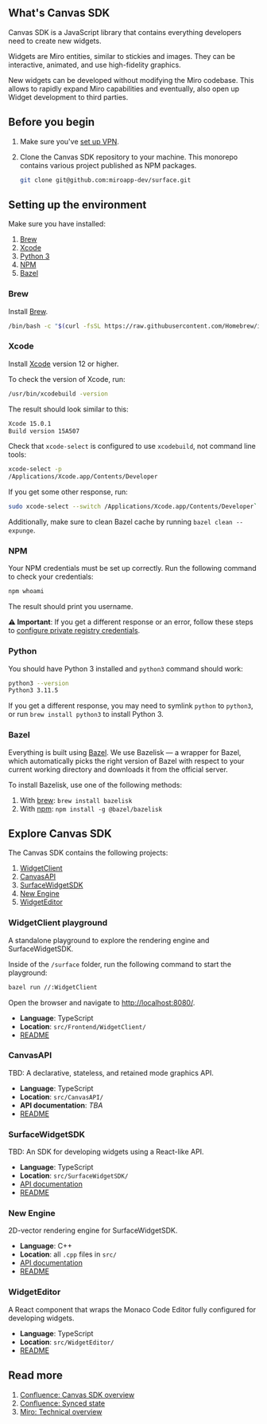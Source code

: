 ## What's Canvas SDK

Canvas SDK is a JavaScript library that contains everything developers need to create new widgets.

Widgets are Miro entities, similar to stickies and images. They can be interactive, animated, and use high-fidelity graphics.

New widgets can be developed without modifying the Miro codebase. This allows to rapidly expand Miro capabilities and eventually, also open up Widget development to third parties.

## Before you begin

1. Make sure you've [set up VPN](https://miro.atlassian.net/wiki/spaces/IT/pages/1954349066/Cloud+VPN+Prisma+Access+-+Connection+Steps).
2. Clone the Canvas SDK repository to your machine. This monorepo contains various project published as NPM packages.

    ```bash
    git clone git@github.com:miroapp-dev/surface.git
    ```

## Setting up the environment

Make sure you have installed:

1. [Brew](#brew)
2. [Xcode](#xcode)
3. [Python 3](#python)
4. [NPM](#npm)
5. [Bazel](#bazel)

### Brew

Install [Brew](https://brew.sh/).

```bash
/bin/bash -c "$(curl -fsSL https://raw.githubusercontent.com/Homebrew/install/HEAD/install.sh)"
```

### Xcode

Install [Xcode](https://apps.apple.com/fr/app/xcode/id497799835?mt=12) version 12 or higher.

To check the version of Xcode, run:

```bash
/usr/bin/xcodebuild -version
```

The result should look similar to this:

```bash
Xcode 15.0.1
Build version 15A507
```

Check that `xcode-select` is configured to use `xcodebuild`, not command line tools:

```bash
xcode-select -p
/Applications/Xcode.app/Contents/Developer
``` 

If you get some other response, run:

```bash
sudo xcode-select --switch /Applications/Xcode.app/Contents/Developer`
```

Additionally, make sure to clean Bazel cache by running `bazel clean --expunge`.

### NPM

Your NPM credentials must be set up correctly. Run the following command to check your credentials:

```bash
npm whoami
```

The result should print you username.

**⚠️ Important**: If you get a different response or an error, follow these steps to [configure private registry credentials](https://github.com/miroapp-dev/client/blob/master/documentation-portal/docs/setup.md#configure-private-registry-credentials).

### Python

You should have Python 3 installed and `python3` command should work:

```bash
python3 --version
Python3 3.11.5
```

If you get a different response, you may need to symlink `python` to `python3`, or run `brew install python3` to install Python 3.

### Bazel

Everything is built using [Bazel](https://bazel.build/). We use Bazelisk — a wrapper for Bazel, which automatically picks the right version of Bazel with respect to your current working directory and downloads it from the official server.

To install Bazelisk, use one of the following methods:

1. With [brew](https://docs.bazel.build/versions/0.29.1/install-os-x.html#step-2-install-the-bazel-homebrew-package): `brew install bazelisk`
2. With [npm](https://www.npmjs.com/package/@bazel/bazelisk): `npm install -g @bazel/bazelisk`

## Explore Canvas SDK

The Canvas SDK contains the following projects:

1. [WidgetClient](#widgetclient-playground)
2. [CanvasAPI](#canvasapi)
3. [SurfaceWidgetSDK](#surfacewidgetsdk)
4. [New Engine](#new-engine)
5. [WidgetEditor](#widgeteditor)

### WidgetClient playground

A standalone playground to explore the rendering engine and SurfaceWidgetSDK.

Inside of the `/surface` folder, run the following command to start the playground:

```bash
bazel run //:WidgetClient
```

Open the browser and navigate to [http://localhost:8080/](http://localhost:8080/).

- **Language**: TypeScript
- **Location**: `src/Frontend/WidgetClient/`
- [README](./src/Frontend/WidgetClient/README.md)

### CanvasAPI

TBD: A declarative, stateless, and retained mode graphics API.

- **Language**: TypeScript
- **Location**: `src/CanvasAPI/`
- **API documentation**: _TBA_
- [README](./src/CanvasAPI/README.md)

### SurfaceWidgetSDK

TBD: An SDK for developing widgets using a React-like API.

- **Language**: TypeScript
- **Location**: `src/SurfaceWidgetSDK/`
- [API documentation](https://invisionapp.atlassian.net/wiki/spaces/EXTINTEGRATIONS/pages/2627731581/WidgetSDK+Documentation)
- [README](./src/SurfaceWidgetSDK/README.md)

### New Engine

2D-vector rendering engine for SurfaceWidgetSDK.

- **Language**: C++
- **Location**: all `.cpp` files in `src/`
- [API documentation](https://test-reports.studio/engine-public-api-docs/)
- [README](./README.engine.md)

### WidgetEditor

A React component that wraps the Monaco Code Editor fully configured for developing widgets.

- **Language**: TypeScript
- **Location**: `src/WidgetEditor/`
- [README](./src/WidgetEditor/README.md)

## Read more

1. [Confluence: Canvas SDK overview](https://miro.atlassian.net/wiki/spaces/PT/pages/3316876020/Widget+SDK+documentation)
2. [Confluence: Synced state](https://miro.atlassian.net/wiki/spaces/PT/pages/3317170498/Widget+SDK+Synced+State)
3. [Miro: Technical overview](https://miro.com/app/board/uXjVNERW_9w=/)
